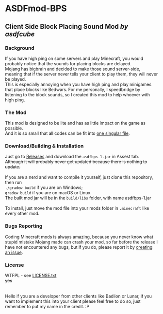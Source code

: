 # ASDFmod-BPS
## Client Side Block Placing Sound Mod _by asdfcube_
### Background
If you have high ping on some servers and play Minecraft, you would probably notice that the sounds for placing blocks are delayed.<br>
Mojang has bigbrain and decided to make those sound server-side, meaning that if the server never tells your client to play them, they will never be played.<br>
This is especially annoying when you have high ping and play minigames that place blocks like Bedwars. For me personally, I speedbridge by listening to the block sounds, so I created this mod to help whoever with high ping.
<br>
### The Mod
This mod is designed to be lite and has as little impact on the game as possible.<br>
And it is so small that all codes can be fit into [one singular file](src\main\java\asdf\mod\BPS\BPS.java).
<br>
### Download/Building & Installation
Just go to [Releases](https://github.com/asdfcube/ASDFmod-BPS/releases) and download the `asdfbps-1.jar` in Assest tab.<br>
~~Although it will probably never get updated because there is nothing to update.~~<br>
<br>
If you are a nerd and want to compile it yourself, just clone this repository, then run<br>
`./gradew build` if you are on Windows;<br>
`gradew build` if you are on macOS or Linux.<br>
The built mod jar will be in the `build/libs` folder, with name asdfbps-1.jar<br>
<br>
To install, just move the mod file into your mods folder in `.minecraft` like every other mod.<br>
### Bugs Reporting
Coding Minecraft mods is always amazing, because you never know what stupid mistake Mojang made can crash your mod, so far before the release I have not encountered any bugs, but if you do, please report it by [creating an issue](https://github.com/asdfcube/ASDFmod-BPS/issues/new).
<br>
### License
WTFPL - see [LICENSE.txt](LICENSE.txt)<br>
~~yes~~<br>
<br><br>
Hello if you are a developer from other clients like Badlion or Lunar, if you want to implement this into your client please feel free to do so, just remember to put my name in the credit. :P 
